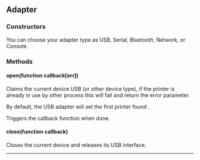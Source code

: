 
## Adapter

### Constructors

You can choose your adapter type as USB, Serial, Bluetooth, Network, or Console.

### Methods

#### open(function callback[err])

Claims the current device USB (or other device type), if the printer is already in use by other process this will fail and return the error parameter.

By default, the USB adapter will set the first printer found .

Triggers the callback function when done.

#### close(function callback)

Closes the current device and releases its USB interface.

----
